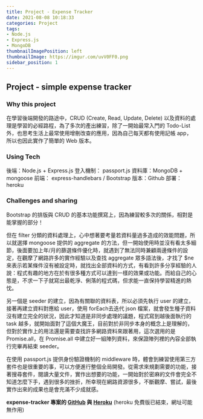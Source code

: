 ```yaml
---
title: Project - Expense Tracker
date: 2021-08-08 10:18:33
categories: Project
tags:
- Node.js
- Express.js
- MongoDB
thumbnailImagePosition: left
thumbnailImage: https://imgur.com/uvV0FF0.png
sidebar_position: 1
---
```


## Project - simple expense tracker

### Why this project

在學習後端開發的路途中，CRUD (Create, Read, Update, Delete) 以及資料的處理是學習的必經路程<!-- more -->，為了多次的產出練習，除了一開始最常入門的 Todo-List 外，也思考生活上最常使用增刪改查的應用，因為自己每天都有使用記帳 app，所以也因此實作了簡單的 Web 版本。


### Using Tech

後端：Node.js + Express.js
登入機制： passport.js
資料庫：MongoDB + mongoose
前端： express-handlebars / Bootstrap
版本：Github
部署：heroku


### Challenges and sharing

Bootstrap 的排版與 CRUD 的基本功能撰寫上，因為練習較多次的關係，相對是能掌握的部分！

但在 filter 分類的資料處理上，心中想著要考量若資料量過多造成的效能問題，所以就選擇 mongoose 提供的 aggregate 的方法，但一開始使用時並沒有看太多細節，後面要加上年/月的篩選條件優化時，就遇到了無法同時兼顧兩邊條件的設定，在觀摩了網路許多的實作經驗以及查找 aggregate 眾多語法後，才找了 $ne 來表示若某條件沒有被設定時，就找出全部資料的方式，有看到許多分享經驗的人說：程式有趣的地方在於有很多種方式可以達到一樣的效果或功能。而給自己的心態是，不求一下子就寫出最乾淨、俐落的程式碼，但求能一直保持學習精進的熱忱。

另一個是 seeder 的建立，因為有關聯的資料表，所以必須先執行 user 的建立，接著再建立資料對應給 user，使用 forEach去迭代 json 檔案，就會發生種子資料沒有建立完全的狀況，因此才知道是非同步處理的議題，程式寫到越後面執行的 task 越多，就開始面對了這個大魔王，目前對於非同步本身的概念上是理解的，但對於實作上的用法還是需要查找許多網路資料來跟著用，這次選用的是 Promise.all，在 Promise.all 中建立好一組陣列資料，來保證陣列裡的內容全部執行完畢再結束 seeder。

在使用 passport.js 提供身份驗證機制的 middleware 時，體會到練習使用第三方套件也是很重要的事，可以方便進行整個全局開發。從需求來規劃需要的功能，接著搜尋套件，閱讀大量文件，實作出想要的功能，一開始對於密麻的文件會完全不知道怎麼下手，遇到很多的挫折，所幸現在網路資源很多，不斷觀摩、嘗試，最後實作出來的成果也是會充滿不少成就感。

**expense-tracker 專案的 [GitHub](https://github.com/bobolin0624/expense-tracker) 與 [Heroku](https://intense-spire-30373.herokuapp.com/users/login)** (heroku 免費版已結束，網址可能無作用)


